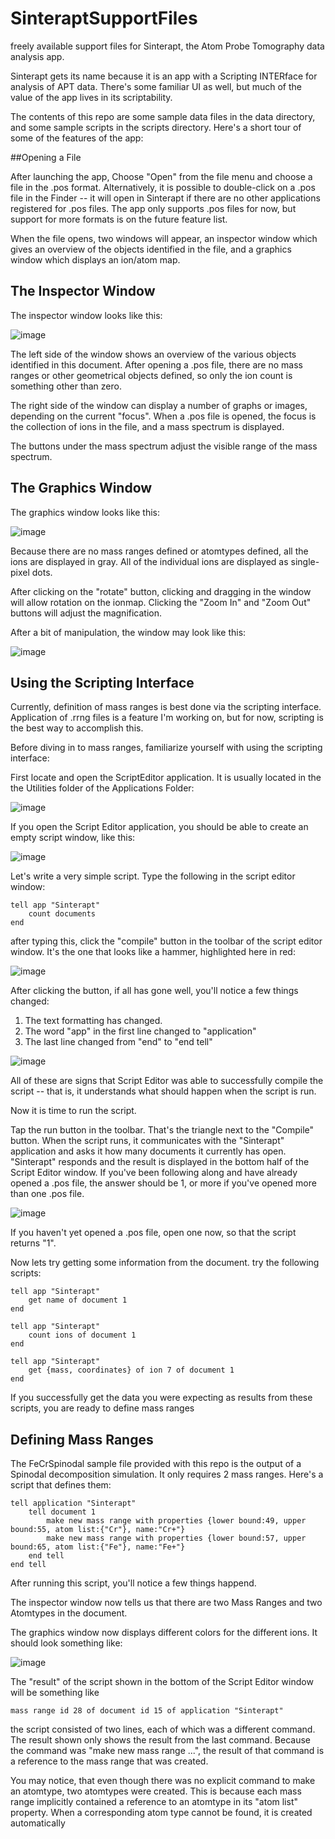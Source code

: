 # SinteraptSupportFiles
freely available support files for Sinterapt, the Atom Probe Tomography data analysis app.

Sinterapt gets its name because it is an app with a Scripting INTERface for analysis of APT data.  There's some familiar UI as well, but much of the value of the app lives in its scriptability.

The contents of this repo are some sample data files in the data directory, and some sample scripts in the scripts directory.  Here's a short tour of some of the features of the app:

##Opening a File

After launching the app, Choose "Open" from the file menu and choose a file in the .pos format.  Alternatively, it is possible to double-click on a .pos file in the Finder -- it will open in Sinterapt if there are no other applications registered for .pos files.  The app only supports .pos files for now, but support for more formats is on the future feature list.

When the file opens, two windows will appear, an inspector window which gives an overview of the objects identified in the file, and a graphics window which displays an ion/atom map.

## The Inspector Window

The inspector window looks like this:

![image](images/FileOpenInspectorWindow.png "The Sinterapt Inspector Window")

The left side of the window shows an overview of the various objects identified in this document.  After opening a .pos file, there are no mass ranges or other geometrical objects defined, so only the ion count is something other than zero.

The right side of the window can display a number of graphs or images, depending on the current "focus". When a .pos file is opened, the focus is the collection of ions in the file, and a mass spectrum is displayed.

The buttons under the mass spectrum adjust the visible range of the mass spectrum.

## The Graphics Window

The graphics window looks like this:

![image](images/FileOpenGraphicsWindow.png "The Sinterapt Graphics Window")

Because there are no mass ranges defined or atomtypes defined, all the ions are displayed in gray.  All of the individual ions are displayed as single-pixel dots.

After clicking on the "rotate" button, clicking and dragging in the window will allow rotation on the ionmap.  Clicking the "Zoom In" and "Zoom Out" buttons will adjust the magnification.  

After a bit of manipulation, the window may look like this:

![image](images/FileOpenGraphicsWindowAfterRotate.png "The Sinterapt Graphics Window")

## Using the Scripting Interface

Currently, definition of mass ranges is best done via the scripting interface.  Application of .rrng files is a feature I'm working on, but for now, scripting is the best way to accomplish this.

Before diving in to mass ranges, familiarize yourself with using the scripting interface:

First locate and open the ScriptEditor application.  It is usually located in the the Utilities folder of the Applications Folder:

![image](images/LocatingScriptEditor.png "Locating the Script Editor application")

If you open the Script Editor application, you should be able to create an empty script window, like this:

![image](images/EmptyScriptEditorWindow.png "An empty Script Editor window")

Let's write a very simple script.  Type the following in the script editor window:

```
tell app "Sinterapt"
    count documents
end 
```

after typing this, click the "compile" button in the toolbar of the script editor window.  It's the one that looks like a hammer, highlighted here in red:

![image](images/TheCompileButton.png "The compile button")

After clicking the button, if all has gone well, you'll notice a few things changed:

1. The text formatting has changed.
2. The word "app" in the first line changed to "application"
3. The last line changed from "end" to "end tell"

![image](images/ACompiledScript.png "A compiled script")

All of these are signs that Script Editor was able to successfully compile the script -- that is, it understands what should happen when the script is run.

Now it is time to run the script.

Tap the run button in the toolbar.  That's the triangle next to the "Compile" button. When the script runs, it communicates with the "Sinterapt" application and asks it how many documents it currently has open.  "Sinterapt" responds and the result is displayed in the bottom half of the Script Editor window.  If you've been following along and have already opened a .pos file, the answer should be 1, or more if you've opened more than one .pos file.

![image](images/AScriptWithAResult.png "A script with a result")

If you haven't yet opened a .pos file, open one now, so that the script returns "1".  

Now lets try getting some information from the document.  try the following scripts:

```
tell app "Sinterapt"
    get name of document 1
end 
```

```
tell app "Sinterapt"
    count ions of document 1
end 
```

```
tell app "Sinterapt"
    get {mass, coordinates} of ion 7 of document 1
end 
```

If you successfully get the data you were expecting as results from these scripts, you are ready to define mass ranges

## Defining Mass Ranges

The FeCrSpinodal sample file provided with this repo is the output of a Spinodal decomposition simulation.  It only requires 2 mass ranges. Here's a script that defines them:

```
tell application "Sinterapt"
    tell document 1
        make new mass range with properties {lower bound:49, upper bound:55, atom list:{"Cr"}, name:"Cr+"}
        make new mass range with properties {lower bound:57, upper bound:65, atom list:{"Fe"}, name:"Fe+"}
    end tell
end tell
```
 
After running this script, you'll notice a few things happend.

The inspector window now tells us that there are two Mass Ranges and two Atomtypes in the document.

The graphics window now displays different colors for the different ions.  It should look something like:

![image](images/SpinodalGraphicsWindowColors.png "The spinodal structure seen in the graphics window")

The "result" of the script shown in the bottom of the Script Editor window will be something like 

```
mass range id 28 of document id 15 of application "Sinterapt"
```   

the script consisted of two lines, each of which was a different command. The result shown only shows the result from the last command.  Because the command was "make new mass range ...", the result of that command is a reference to the mass range that was created. 

You may notice, that even though there was no explicit command to make an atomtype, two atomtypes were created.  This is because each mass range implicitly contained a reference to an atomtype in its "atom list" property.  When a corresponding atom type cannot be found, it is created automatically

